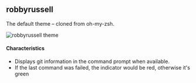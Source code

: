 ## robbyrussell

The default theme – cloned from oh-my-zsh.

![robbyrussell theme][screenshot]

#### Characteristics

- Displays git information in the command prompt when available.
- If the last command was failed, the indicator would be red, otherwise it's
  green

[screenshot]: https://bachue.github.io/oh-my-fish/images/robbyrussell-screenshot.png
